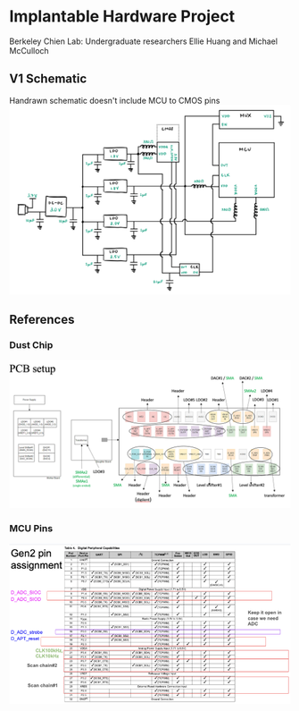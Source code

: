 # Implantable Hardware Project

Berkeley Chien Lab: Undergraduate researchers Ellie Huang and Michael McCulloch

## V1 Schematic
Handrawn schematic doesn't include MCU to CMOS pins
![V1 Schematic](/images/schematic_v1.png?raw=true)

## References

### Dust Chip
![Dust Chip](/images/dust_chip.png?raw=true)

### MCU Pins
![MCU Pins](/images/MCU_pins.png?raw=true)